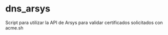 # dns_arsys
Script para utilizar la API de Arsys para validar certificados solicitados con acme.sh 
